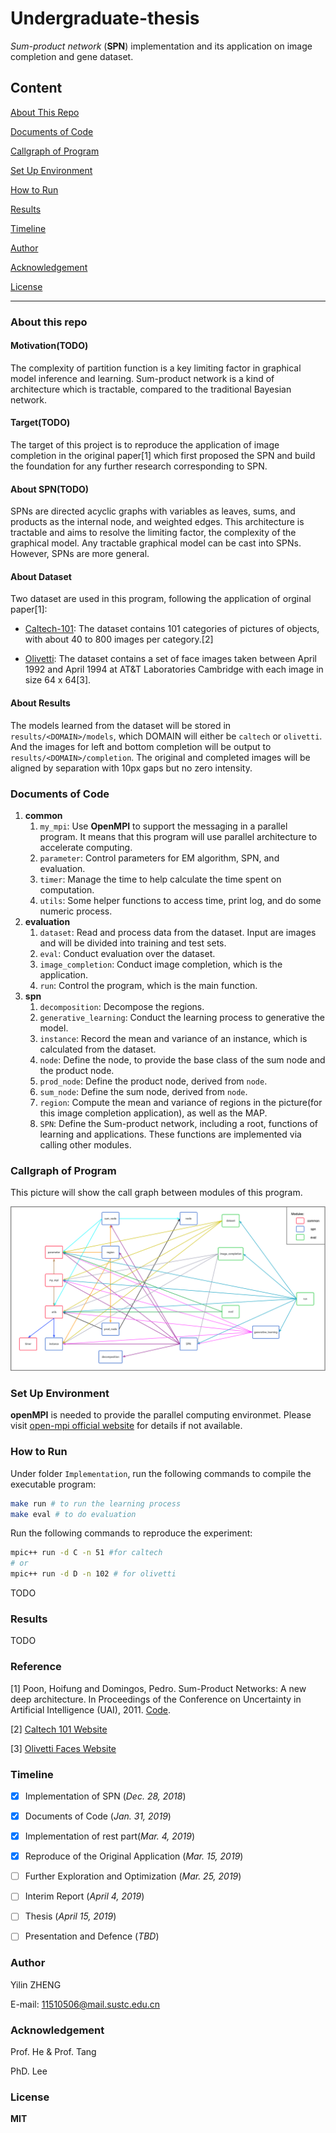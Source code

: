 # Undergraduate-thesis

*Sum-product network* (**SPN**) implementation and its application on image completion and gene dataset.

## Content

[About This Repo](#about-this-repo)

[Documents of Code](#documents-of-code)

[Callgraph of Program](#callgraph-of-program)

[Set Up Environment](#set-up-environment)

[How to Run](#how-to-run)

[Results](#results)

[Timeline](#timeline)

[Author](#author)

[Acknowledgement](#acknowledgement)

[License](#license)

---

### About this repo

#### Motivation(TODO)

The complexity of partition function is a key limiting factor in graphical model inference and learning. Sum-product network is a kind of architecture which is tractable, compared to the traditional Bayesian network.

#### Target(TODO)

The target of this project is to reproduce the application of image completion in the original paper[1] which first proposed the SPN and build the foundation for any further research corresponding to SPN.

#### About SPN(TODO)

SPNs are directed acyclic graphs with variables as leaves, sums, and products as the internal node, and weighted edges. This architecture is tractable and aims to resolve the limiting factor, the complexity of the graphical model. Any tractable graphical model can be cast into SPNs. However, SPNs are more general.

#### About Dataset

Two dataset are used in this program, following the application of orginal paper[1]:

- [Caltech-101](http://www.vision.caltech.edu/Image_Datasets/Caltech101/): The dataset contains 101 categories of pictures of objects, with about 40 to 800 images per category.[2]

- [Olivetti](https://www.cl.cam.ac.uk/research/dtg/attarchive/facedatabase.html): The dataset contains a set of face images taken between April 1992 and April 1994 at AT&T Laboratories Cambridge with each image in size 64 x 64[3].

#### About Results

The models learned from the dataset will be stored in `results/<DOMAIN>/models`, which DOMAIN will either be `caltech` or `olivetti`. And the images for left and bottom completion will be output to `results/<DOMAIN>/completion`. The original and completed images will be aligned by separation with 10px gaps but no zero intensity.

### Documents of Code

1. **common**
   1. `my_mpi`: Use **OpenMPI** to support the messaging in a parallel program. It means that this program will use parallel architecture to accelerate computing.
   2. `parameter`: Control parameters for EM algorithm, SPN, and evaluation.
   3. `timer`: Manage the time to help calculate the time spent on computation.
   4. `utils`: Some helper functions to access time, print log, and do some numeric process.
2. **evaluation**
   1. `dataset`: Read and process data from the dataset. Input are images and will be divided into training and test sets.
   2. `eval`: Conduct evaluation over the dataset.
   3. `image_completion`: Conduct image completion, which is the application.
   4. `run`: Control the program, which is the main function.
3. **spn**
   1. `decomposition`: Decompose the regions.
   2. `generative_learning`: Conduct the learning process to generative the model.
   3. `instance`: Record the mean and variance of an instance, which is calculated from the dataset.
   4. `node`: Define the node, to provide the base class of the sum node and the product node.
   5. `prod_node`: Define the product node, derived from `node`.
   6. `sum_node`: Define the sum node, derived from `node`.
   7. `region`: Compute the mean and variance of regions in the picture(for this image completion application), as well as the MAP.
   8. `SPN`: Define the Sum-product network, including a root, functions of learning and applications. These functions are implemented via calling other modules.

### Callgraph of Program

This picture will show the call graph between modules of this program.

![Call graph of SPN](./figures/spn_callgraph.png)

### Set Up Environment

**openMPI** is needed to provide the parallel computing environmet. Please visit [open-mpi official website](https://www.open-mpi.org) for details if not available.

### How to Run

Under folder `Implementation`, run the following commands to compile the executable program:

```sh
make run # to run the learning process
make eval # to do evaluation
```

Run the following commands to reproduce the experiment:

```sh
mpic++ run -d C -n 51 #for caltech
# or
mpic++ run -d D -n 102 # for olivetti
```

TODO

### Results

TODO

### Reference

[1] Poon, Hoifung and Domingos, Pedro. Sum-Product Networks: A new deep architecture. In Proceedings of the Conference on Uncertainty in Artificial Intelligence (UAI), 2011. [Code](http://spn.cs.washington.edu/spn/).

[2] [Caltech 101 Website](http://www.vision.caltech.edu/Image_Datasets/Caltech101/)

[3] [Olivetti Faces Website](https://www.cl.cam.ac.uk/research/dtg/attarchive/facedatabase.html)

### Timeline

- [x] Implementation of SPN (*Dec. 28, 2018*)

- [x] Documents of Code (*Jan. 31, 2019*)

- [x] Implementation of rest part(*Mar. 4, 2019*)

- [x] Reproduce of the Original Application (*Mar. 15, 2019*)

- [ ] Further Exploration and Optimization (*Mar. 25, 2019*)

- [ ] Interim Report (*April 4, 2019*)

- [ ] Thesis (*April 15, 2019*)

- [ ] Presentation and Defence (*TBD*)

### Author

Yilin ZHENG  

E-mail: 11510506@mail.sustc.edu.cn

### Acknowledgement

Prof. He & Prof. Tang

PhD. Lee

### License

**MIT**